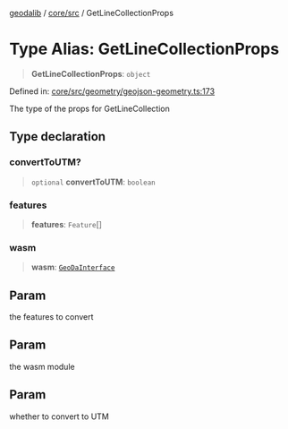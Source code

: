 [geodalib](../../../modules.md) / [core/src](../index.md) / GetLineCollectionProps

# Type Alias: GetLineCollectionProps

> **GetLineCollectionProps**: `object`

Defined in: [core/src/geometry/geojson-geometry.ts:173](https://github.com/GeoDaCenter/geoda-lib/blob/9716a45cca9cf3b644d6187deeb842d47f2b7a3a/js/packages/core/src/geometry/geojson-geometry.ts#L173)

The type of the props for GetLineCollection

## Type declaration

### convertToUTM?

> `optional` **convertToUTM**: `boolean`

### features

> **features**: `Feature`[]

### wasm

> **wasm**: [`GeoDaInterface`](../interfaces/GeoDaInterface.md)

## Param

the features to convert

## Param

the wasm module

## Param

whether to convert to UTM
